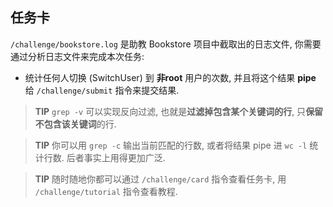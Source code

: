 ## 任务卡

`/challenge/bookstore.log` 是助教 Bookstore 项目中截取出的日志文件, 你需要通过分析日志文件来完成本次任务:

- 统计任何人切换 (SwitchUser) 到 **非root** 用户的次数, 并且将这个结果 **pipe** 给 `/challenge/submit` 指令来提交结果.

> **TIP** `grep -v` 可以实现反向过滤, 也就是**过滤掉包含某个关键词的行**, 只**保留不包含该关键词**的行.

> **TIP** 你可以用 `grep -c` 输出当前匹配的行数, 或者将结果 pipe 进 `wc -l` 统计行数. 后者事实上用得更加广泛.

> **TIP** 随时随地你都可以通过 `/challenge/card` 指令查看任务卡, 用 `/challenge/tutorial` 指令查看教程.